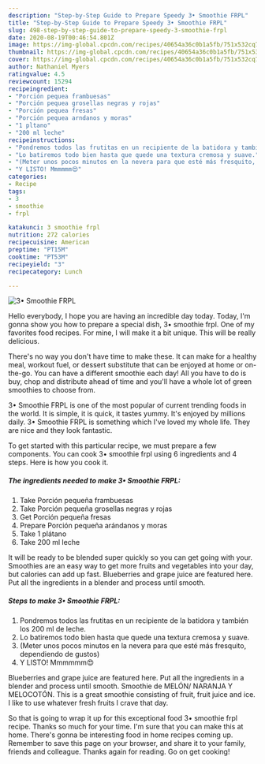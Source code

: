```yaml
---
description: "Step-by-Step Guide to Prepare Speedy 3• Smoothie FRPL"
title: "Step-by-Step Guide to Prepare Speedy 3• Smoothie FRPL"
slug: 498-step-by-step-guide-to-prepare-speedy-3-smoothie-frpl
date: 2020-08-19T00:46:54.801Z
image: https://img-global.cpcdn.com/recipes/40654a36c0b1a5fb/751x532cq70/3•-smoothie-frpl-foto-principal.jpg
thumbnail: https://img-global.cpcdn.com/recipes/40654a36c0b1a5fb/751x532cq70/3•-smoothie-frpl-foto-principal.jpg
cover: https://img-global.cpcdn.com/recipes/40654a36c0b1a5fb/751x532cq70/3•-smoothie-frpl-foto-principal.jpg
author: Nathaniel Myers
ratingvalue: 4.5
reviewcount: 15294
recipeingredient:
- "Porción pequea frambuesas"
- "Porción pequea grosellas negras y rojas"
- "Porción pequea fresas"
- "Porción pequea arndanos y moras"
- "1 pltano"
- "200 ml leche"
recipeinstructions:
- "Pondremos todos las frutitas en un recipiente de la batidora y también los 200 ml de leche."
- "Lo batiremos todo bien hasta que quede una textura cremosa y suave."
- "(Meter unos pocos minutos en la nevera para que esté más fresquito, dependiendo de gustos)"
- "Y LISTO! Mmmmmm😍"
categories:
- Recipe
tags:
- 3
- smoothie
- frpl

katakunci: 3 smoothie frpl 
nutrition: 272 calories
recipecuisine: American
preptime: "PT15M"
cooktime: "PT53M"
recipeyield: "3"
recipecategory: Lunch

---
```



![3• Smoothie FRPL](https://img-global.cpcdn.com/recipes/40654a36c0b1a5fb/751x532cq70/3•-smoothie-frpl-foto-principal.jpg)

Hello everybody, I hope you are having an incredible day today. Today, I'm gonna show you how to prepare a special dish, 3• smoothie frpl. One of my favorites food recipes. For mine, I will make it a bit unique. This will be really delicious.

There&#39;s no way you don&#39;t have time to make these. It can make for a healthy meal, workout fuel, or dessert substitute that can be enjoyed at home or on-the-go. You can have a different smoothie each day! All you have to do is buy, chop and distribute ahead of time and you&#39;ll have a whole lot of green smoothies to choose from.

3• Smoothie FRPL is one of the most popular of current trending foods in the world. It is simple, it is quick, it tastes yummy. It's enjoyed by millions daily. 3• Smoothie FRPL is something which I've loved my whole life. They are nice and they look fantastic.


To get started with this particular recipe, we must prepare a few components. You can cook 3• smoothie frpl using 6 ingredients and 4 steps. Here is how you cook it.

<!--inarticleads1-->

##### The ingredients needed to make 3• Smoothie FRPL:

1. Take Porción pequeña frambuesas
1. Take Porción pequeña grosellas negras y rojas
1. Get Porción pequeña fresas
1. Prepare Porción pequeña arándanos y moras
1. Take 1 plátano
1. Take 200 ml leche


It will be ready to be blended super quickly so you can get going with your. Smoothies are an easy way to get more fruits and vegetables into your day, but calories can add up fast. Blueberries and grape juice are featured here. Put all the ingredients in a blender and process until smooth. 

<!--inarticleads2-->

##### Steps to make 3• Smoothie FRPL:

1. Pondremos todos las frutitas en un recipiente de la batidora y también los 200 ml de leche.
1. Lo batiremos todo bien hasta que quede una textura cremosa y suave.
1. (Meter unos pocos minutos en la nevera para que esté más fresquito, dependiendo de gustos)
1. Y LISTO! Mmmmmm😍


Blueberries and grape juice are featured here. Put all the ingredients in a blender and process until smooth. Smoothie de MELÓN/ NARANJA Y MELOCOTÓN. This is a great smoothie consisting of fruit, fruit juice and ice. I like to use whatever fresh fruits I crave that day. 

So that is going to wrap it up for this exceptional food 3• smoothie frpl recipe. Thanks so much for your time. I'm sure that you can make this at home. There's gonna be interesting food in home recipes coming up. Remember to save this page on your browser, and share it to your family, friends and colleague. Thanks again for reading. Go on get cooking!
